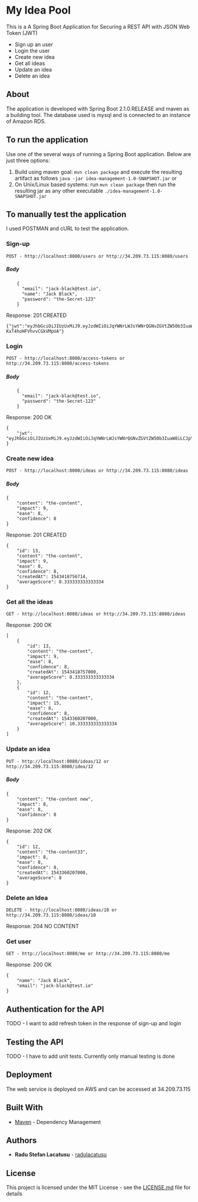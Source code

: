 # My Idea Pool

This is a A Spring Boot Application for Securing a REST API with JSON Web Token (JWT)
* Sign up an user
* Login the user
* Create new idea
* Get all ideas
* Update an idea
* Delete an idea

## About

The application is developed with Spring Boot 2.1.0.RELEASE and maven as a building tool.
The database used is mysql and is connected to an instance of Amazon RDS.

## To run the application
Use one of the several ways of running a Spring Boot application. Below are just three options:

1. Build using maven goal: `mvn clean package` and execute the resulting artifact as follows `java -jar idea-management-1.0-SNAPSHOT.jar` or
2. On Unix/Linux based systems: run `mvn clean package` then run the resulting jar as any other executable `./idea-management-1.0-SNAPSHOT.jar`


## To manually test the application

I used POSTMAN and cURL to test the application. 

### Sign-up
```
POST - http://localhost:8080/users or http://34.209.73.115:8080/users
```
##### Body
```
    {
      "email": "jack-black@test.io",
      "name": "Jack Black",
      "password": "the-Secret-123"
    }
```
Response: 201 CREATED
```
{"jwt":"eyJhbGciOiJIUzUxMiJ9.eyJzdWIiOiJqYWNrLWJsYWNrQGNvZGVtZW50b3IuaW8iLCJpYXQiOjE1NDMzNDA0NTksImV4cCI6MTU0MzM0MTA1OX0.gTAHDLaI23Ga49gfTi2ytshg5ot5e8TKzNxkgptvRdfclliNDDLg0BzquLrSvFyiv-KxT4hoHFVhvvCGkVMpUA"}
```
### Login
```
POST - http://localhost:8080/access-tokens or http://34.209.73.115:8080/access-tokens
```
##### Body
```
    {
      "email": "jack-black@test.io",
      "password": "the-Secret-123"
    }
```
Response: 200 OK
```
{
    "jwt": "eyJhbGciOiJIUzUxMiJ9.eyJzdWIiOiJqYWNrLWJsYWNrQGNvZGVtZW50b3IuaW8iLCJpYXQiOjE1NDMzNjAxMDQsImV4cCI6MTU0MzM2MDcwNH0.eQyUFPM1TkEK38hdobXelDpMXegS730B4NNpEebkQI1h1JP9Ww0DhDG2QBGqRrTTtQ4NShR83MVdPXpoHak4hA"
}
```
### Create new idea
```
POST - http://localhost:8080/ideas or http://34.209.73.115:8080/ideas
```
##### Body
```
{
    "content": "the-content",
    "impact": 9,
    "ease": 8,
    "confidence": 8
}
```
Response: 201 CREATED
```
{
    "id": 13,
    "content": "the-content",
    "impact": 9,
    "ease": 8,
    "confidence": 8,
    "createdAt": 1543418756714,
    "averageScore": 8.333333333333334
}
```
### Get all the ideas
```
GET - http://localhost:8080/ideas or http://34.209.73.115:8080/ideas
```
Response: 200 OK
```
[
    {
        "id": 13,
        "content": "the-content",
        "impact": 9,
        "ease": 8,
        "confidence": 8,
        "createdAt": 1543418757000,
        "averageScore": 8.333333333333334
    },
    {
        "id": 12,
        "content": "the-content",
        "impact": 15,
        "ease": 8,
        "confidence": 8,
        "createdAt": 1543360207000,
        "averageScore": 10.333333333333334
    }
]
```
### Update an idea
```
PUT - http://localhost:8080/ideas/12 or http://34.209.73.115:8080/idea/12
```
##### Body
```
{
    "content": "the-content new",
    "impact": 8,
    "ease": 8,
    "confidence": 8
}
```
Response: 202 OK
```
{
    "id": 12,
    "content": "the-content33",
    "impact": 8,
    "ease": 8,
    "confidence": 8,
    "createdAt": 1543360207000,
    "averageScore": 8
}
```
### Delete an Idea
```
DELETE - http://localhost:8080/ideas/10 or http://34.209.73.115:8080/ideas/10
```
Response: 204 NO CONTENT

### Get user
```
GET - http://localhost:8080/me or http://34.209.73.115:8080/me
```
Response: 200 OK
```
{
    "name": "Jack Black",
    "email": "jack-black@test.io"
}
```

## Authentication for the API

TODO - I want to add refresh token in the response of sign-up and login

## Testing the API

TODO - I have to add unit tests. Currently only manual testing is done

## Deployment

The web service is deployed on AWS and can be accessed at 34.209.73.115

## Built With

* [Maven](https://maven.apache.org/) - Dependency Management

## Authors

* **Radu Stefan Lacatusu** - [radulacatusu](https://github.com/radulacatusu/)

## License

This project is licensed under the MIT License - see the [LICENSE.md](LICENSE.md) file for details